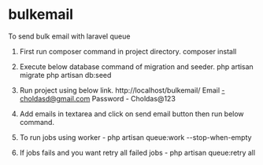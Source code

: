 # bulkemail
To send bulk email with laravel queue

1. First run composer command in project directory.
composer install

2. Execute below database command of migration and seeder.
php artisan migrate 
php artisan db:seed

3. Run project using below link.
http://localhost/bulkemail/
Email -choldasd@gmail.com
Password - Choldas@123

4. Add emails in textarea and click on send email button then run below command.

5. To run jobs using worker - 
php artisan queue:work --stop-when-empty

6. If jobs fails and you want retry all failed jobs - 
php artisan queue:retry all
